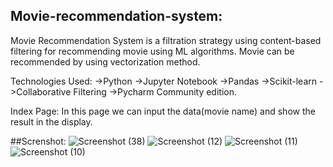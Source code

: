 ## Movie-recommendation-system:
Movie Recommendation System is a filtration strategy using content-based filtering for recommending movie using ML algorithms. Movie can be recommended by using vectorization method. 

Technologies Used:
->Python
->Jupyter Notebook
->Pandas
->Scikit-learn
->Collaborative Filtering 
->Pycharm Community edition.

Index Page:
   In this page we can input the data(movie name) and show the result in the display.


##Screnshot:
![Screenshot (38)](https://github.com/sibaprasad350/Movie-recommendation-system/assets/117096489/2eb2e533-e751-4055-92a7-13cc3a6a594e)
![Screenshot (12)](https://github.com/sibaprasad350/Movie-recommendation-system/assets/117096489/f3adfce8-ea58-4f2f-ab2f-c52b9373f54c)
![Screenshot (11)](https://github.com/sibaprasad350/Movie-recommendation-system/assets/117096489/a34f0f19-4243-4d4f-ac07-9886a65ca090)
![Screenshot (10)](https://github.com/sibaprasad350/Movie-recommendation-system/assets/117096489/6eef3c60-b3b2-4b16-876b-9179a19d8145)





